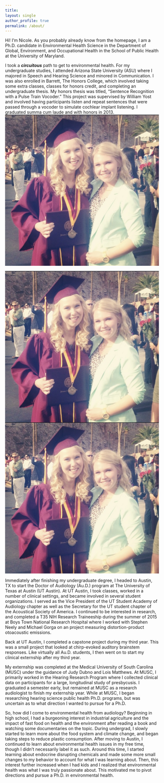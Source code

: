 ```yaml
---
title:
layout: single
author_profile: true
permalink: /about/
---
```


Hi! I’m Nicole. As you probably already know from the homepage, I am a Ph.D. candidate in Environmental Health Science in the Department of Global, Environment, and Occupational Health in the School of Public Health at the University of Maryland.

I took a ***circuitous*** path to get to environmental health. For my undergraduate studies, I attended Arizona State University (ASU) where I majored in Speech and Hearing Science and minored in Communication. I was also enrolled in Barrett, The Honors College, which involved taking some extra classes, classes for honors credit, and completing an undergraduate thesis. My honors thesis was titled, “Sentence Recognition with a Pulse Train Vocoder.” This project was supervised by William Yost and involved having participants listen and repeat sentences that were passed through a vocoder to simulate cochlear implant listening. I graduated summa cum laude and with honors in 2013. 
![ASU Graduation Photo](https://github.com/nsieck/nsieck.github.io/blob/master/assets/images/ASU.jpg)

<img src="https://github.com/nsieck/nsieck.github.io/blob/master/assets/images/ASU.jpg" style="display: block; margin: auto;" />

<img src="./assets/images/ASU.jpg" style="display: block; margin: auto;" />

Immediately after finishing my undergraduate degree, I headed to Austin, TX to start the Doctor of Audiology (Au.D.) program at The University of Texas at Austin (UT Austin). At UT Austin, I took classes, worked in a number of clinical settings, and became involved in several student organizations. I served as the Vice President of the UT Student Academy of Audiology chapter as well as the Secretary for the UT student chapter of the Acoustical Society of America. I continued to be interested in research, and completed a T35 NIH Research Traineeship during the summer of 2015 at Boys Town National Research Hospital where I worked with Stephen Neely and Michael Gorga on an project measuring distortion-product otoacoustic emissions. 

Back at UT Austin, I completed a capstone project during my third year. This was a small project that looked at chirp-evoked auditory brainstem responses. Like virtually all Au.D. students, I then went on to start my clinical externship after my third year. 

My externship was completed at the Medical University of South Carolina (MUSC) under the guidance of Judy Dubno and Lois Matthews. At MUSC, I primarily worked in the Hearing Research Program where I collected clinical data on participants for a large, longitudinal study of presbycusis. I graduated a semester early, but remained at MUSC as a research audiologist to finish my externship year. While at MUSC, I began researching hearing science public health Ph.D. programs, but was uncertain as to what direction I wanted to pursue for a Ph.D. 

So, how did I come to environmental health from audiology? Beginning in high school, I had a burgeoning interest in industrial agriculture and the impact of fast food on health and the environment after reading a book and watching some documentaries on the topic. During undergrad, I slowly started to learn more about the food system and climate change, and began taking steps to reduce plastic consumption. After moving to Austin, I continued to learn about environmental health issues in my free time, though I didn’t necessarily label it as such. Around this time, I started learning about endocrine disrupting chemicals and made some more small changes to my behavior to account for what I was learning about. Then, this interest further increased when I had kids and I realized that environmental health was what I was truly passionate about. This motivated me to pivot directions and pursue a Ph.D. in environmental health. 
